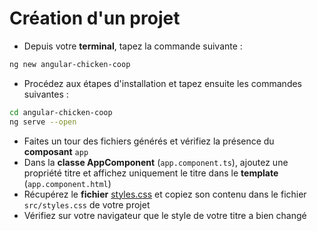 # Création d'un projet

- Depuis votre **terminal**, tapez la commande suivante :

```bash
ng new angular-chicken-coop
```

- Procédez aux étapes d'installation et tapez ensuite les commandes suivantes :

```bash
cd angular-chicken-coop
ng serve --open
```

- Faites un tour des fichiers générés et vérifiez la présence du **composant** `app`
- Dans la **classe AppComponent** (`app.component.ts`), ajoutez une propriété titre et affichez uniquement le titre dans le **template** (`app.component.html`)
- Récupérez le **fichier** [styles.css](styles.css) et copiez son contenu dans le fichier `src/styles.css` de votre projet
- Vérifiez sur votre navigateur que le style de votre titre a bien changé
